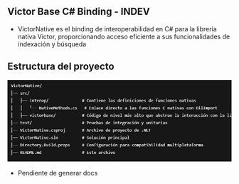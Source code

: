 ## Victor Base C# Binding - INDEV

- VictorNative es el binding de interoperabilidad en C# para la librería nativa Victor, proporcionando acceso eficiente a sus funcionalidades de indexación y búsqueda

## Estructura del proyecto

![Estructura actual](Assets/fot2.png)


- Pendiente de generar docs
